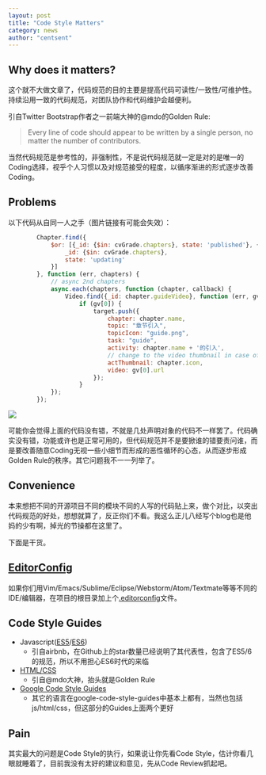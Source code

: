 ```yaml
---
layout: post
title: "Code Style Matters"
category: news
author: "centsent"
---
```


## **Why does it matters?**

这个就不大做文章了，代码规范的目的主要是提高代码可读性/一致性/可维护性。持续沿用一致的代码规范，对团队协作和代码维护会越便利。



引自Twitter Bootstrap作者之一前端大神的@mdo的Golden Rule:

>  Every line of code should appear to be written by a single person, no matter the number of contributors.



当然代码规范是参考性的，非强制性，不是说代码规范就一定是对的是唯一的Coding选择，视乎个人习惯以及对规范接受的程度，以循序渐进的形式逐步改善Coding。

## Problems

以下代码从自同一人之手（图片链接有可能会失效）：

``` javascript
		Chapter.find({
        	$or: [{_id: {$in: cvGrade.chapters}, state: 'published'}, {
                _id: {$in: cvGrade.chapters},
                state: 'updating'
            }]
        }, function (err, chapters) {
        	// async 2nd chapters
            async.each(chapters, function (chapter, callback) {
            	Video.find({_id: chapter.guideVideo}, function (err, gv) {
                	if (gv[0]) {
                    	target.push({
                        	chapter: chapter.name,
							topic: "章节引入",
							topicIcon: "guide.png",
							task: "guide",
							activity: chapter.name + '的引入',
                           	// change to the video thumbnail in case of database ready
                            actThumbnail: chapter.icon,
							video: gv[0].url
                      	});
                   	}
           	});
        });
```

![](http://7xi815.com2.z0.glb.qiniucdn.com/diff_object.png)

可能你会觉得上面的代码没有错，不就是几处声明对象的代码不一样罢了。代码确实没有错，功能或许也是正常可用的，但代码规范并不是要掀谁的错要责问谁，而是要改善随意Coding无视一些小细节而形成的恶性循环的心态，从而逐步形成Golden Rule的秩序。其它问题我不一一列举了。

## Convenience

本来想把不同的开源项目不同的模块不同的人写的代码贴上来，做个对比，以突出代码规范的好处，想想就算了，反正你们不看。我这么正儿八经写个blog也是他妈的少有啊，掉光的节操都在这里了。

下面是干货。

## [EditorConfig](http://editorconfig.org)

如果你们用Vim/Emacs/Sublime/Eclipse/Webstorm/Atom/Textmate等等不同的IDE/编辑器，在项目的根目录加上个[.editorconfig](https://raw.githubusercontent.com/facebook/react/master/.editorconfig)文件。

## Code Style Guides

- Javascript([ES5](https://github.com/airbnb/javascript/tree/master/es5)/[ES6](https://github.com/airbnb/javascript))
  - 引自airbnb，在Github上的star数量已经说明了其代表性，包含了ES5/6的规范，所以不用担心ES6时代的来临
- [HTML/CSS](http://codeguide.co/)
  - 引自@mdo大神，抬头就是Golden Rule
- [Google Code Style Guides](https://github.com/google/styleguide)
  - 其它的语言在google-code-style-guides中基本上都有，当然也包括js/html/css，但这部分的Guides上面两个更好

## Pain

其实最大的问题是Code Style的执行，如果说让你先看Code Style，估计你看几眼就睡着了，目前我没有太好的建议和意见，先从Code Review抓起吧。
